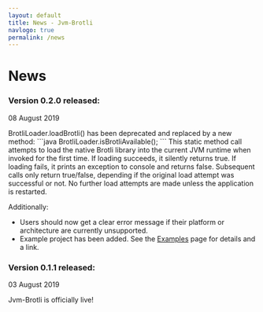 ```yaml
---
layout: default
title: News - Jvm-Brotli
navlogo: true
permalink: /news
---
```

<style>{% include landing.css %}</style>

# News
<div class="post-header">
	<h3>Version 0.2.0 released:</h3>
	<p class="date">08 August 2019</p>
</div>
BrotliLoader.loadBrotli() has been deprecated and replaced by a new method:
```java
	BrotliLoader.isBrotliAvailable();
```
This static method call attempts to load the native Brotli library into the current JVM runtime when invoked for the first time. If loading succeeds, it silently returns true. If loading fails, it prints an exception to console and returns false. Subsequent calls only return true/false, depending if the original load attempt was successful or not. No further load attempts are made unless the application is restarted.

Additionally: 
* Users should now get a clear error message if their platform or architecture are currently unsupported.
* Example project has been added. See the [Examples](https://jvmbrotli.com/examples) page for details and a link.

<div class="post-header">
	<h3>Version 0.1.1 released:</h3>
	<p class="date">03 August 2019</p>
</div>
Jvm-Brotli is officially live!